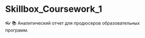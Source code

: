# Skillbox_Coursework_1
:eyeglasses: :books: Аналитический отчет для продюсеров образовательных программ.

